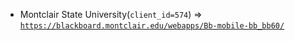  - Montclair State University(`client_id=574`) => [`https://blackboard.montclair.edu/webapps/Bb-mobile-bb_bb60/`](https://blackboard.montclair.edu/webapps/Bb-mobile-bb_bb60/)
